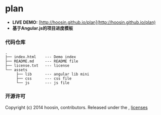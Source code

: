 plan
====


- **LIVE DEMO:** [http://hoosin.github.io/plan](http://hoosin.github.io/plan)
- **基于Angular.js的项目进度模板**

### 代码仓库

```
.
├── index.html    --- Demo index
├── README.md     --- README file
├── license.txt   --- license
└── assets
     ├── lib      --- angular lib mini
     ├── css      --- css file
     └── js       --- js file
```


### 开源许可

Copyright (c) 2014 hoosin, contributors.
Released under the ,  [licenses](https://raw.githubusercontent.com/hoosin/plan/master/LICENSE)
